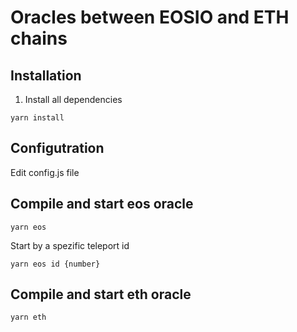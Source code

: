 # Oracles between EOSIO and ETH chains


## Installation
1. Install all dependencies
```
yarn install
```
## Configutration
Edit config.js file

## Compile and start eos oracle
```
yarn eos
```
Start by a spezific teleport id

```
yarn eos id {number}
```
## Compile and start eth oracle

```
yarn eth
```